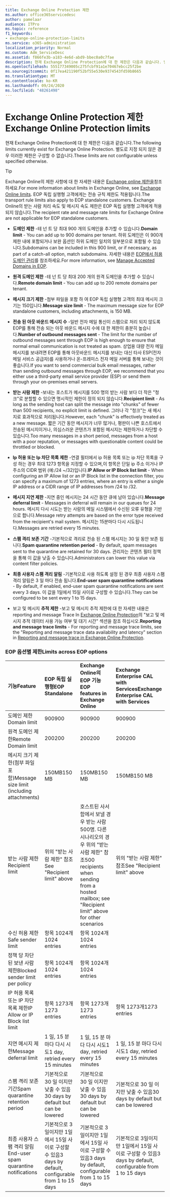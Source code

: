 ```yaml
---
title: Exchange Online Protection 제한
ms.author: office365servicedesc
author: pamelaar
audience: ITPro
ms.topic: reference
f1_keywords:
- exchange-online-protection-limits
ms.service: o365-administration
localization_priority: Normal
ms.custom: Adm_ServiceDesc
ms.assetid: f866fe3b-a183-4e6d-abd9-bbec0a0c7fae
description: 현재 Exchange Online Protection에 대 한 제한은 다음과 같습니다. 별도로 지정 되지 않은 경우 이러한 제한은 구성할 수 없습니다.
ms.openlocfilehash: 555177349005c275fcbf91a1e70467ebcc25f2be
ms.sourcegitcommit: 0f17ea421190f52bf55e530e9374543fd59b8665
ms.translationtype: MT
ms.contentlocale: ko-KR
ms.lasthandoff: 09/24/2020
ms.locfileid: "48261498"
---
```

# <a name="exchange-online-protection-limits"></a><span data-ttu-id="28af0-104">Exchange Online Protection 제한</span><span class="sxs-lookup"><span data-stu-id="28af0-104">Exchange Online Protection limits</span></span>

<span data-ttu-id="28af0-105">현재 Exchange Online Protection에 대 한 제한은 다음과 같습니다.</span><span class="sxs-lookup"><span data-stu-id="28af0-105">The following limits currently exist for Exchange Online Protection.</span></span> <span data-ttu-id="28af0-106">별도로 지정 되지 않은 경우 이러한 제한은 구성할 수 없습니다.</span><span class="sxs-lookup"><span data-stu-id="28af0-106">These limits are not configurable unless specified otherwise.</span></span> 
  
> [!TIP]
> <span data-ttu-id="28af0-107">Exchange Online의 제한 사항에 대 한 자세한 내용은 [Exchange online 제한을](../exchange-online-service-description/exchange-online-limits.md)참조 하세요.</span><span class="sxs-lookup"><span data-stu-id="28af0-107">For more information about limits in Exchange Online, see [Exchange Online limits](../exchange-online-service-description/exchange-online-limits.md).</span></span> <span data-ttu-id="28af0-108">EOP 독립 실행형 고객에게는 전송 규칙 제한도 적용됩니다.</span><span class="sxs-lookup"><span data-stu-id="28af0-108">The transport rule limits also apply to EOP standalone customers.</span></span> <span data-ttu-id="28af0-109">Exchange Online의 받는 사람 처리 속도 및 메시지 속도 제한은 EOP 독립 실행형 고객에게 적용되지 않습니다.</span><span class="sxs-lookup"><span data-stu-id="28af0-109">The recipient rate and message rate limits for Exchange Online are not applicable for EOP standalone customers.</span></span> 
  
- <span data-ttu-id="28af0-110">**도메인 제한** -테 넌 트 당 최대 900 개의 도메인을 추가할 수 있습니다.</span><span class="sxs-lookup"><span data-stu-id="28af0-110">**Domain limit** - You can add up to 900 domains per tenant.</span></span> <span data-ttu-id="28af0-111">하위 도메인은 이 900개 제한 내에 포함되거나 보완 옵션인 하위 도메인 일치의 일부분으로 포함될 수 있습니다.</span><span class="sxs-lookup"><span data-stu-id="28af0-111">Subdomains can be included in this 900 limit, or if necessary, as part of a catch-all option, match subdomains.</span></span> <span data-ttu-id="28af0-112">자세한 내용은 [EOP에서 허용 도메인 관리](https://go.microsoft.com/fwlink/p/?LinkId=282239)를 참조하세요.</span><span class="sxs-lookup"><span data-stu-id="28af0-112">For more information, see [Manage Accepted Domains in EOP](https://go.microsoft.com/fwlink/p/?LinkId=282239).</span></span>

- <span data-ttu-id="28af0-113">**원격 도메인 제한** -테 넌 트 당 최대 200 개의 원격 도메인을 추가할 수 있습니다.</span><span class="sxs-lookup"><span data-stu-id="28af0-113">**Remote domain limit** - You can add up to 200 remote domains per tenant.</span></span>
    
- <span data-ttu-id="28af0-114">**메시지 크기 제한** -첨부 파일을 포함 하 여 EOP 독립 실행형 고객의 최대 메시지 크기는 150입니다.</span><span class="sxs-lookup"><span data-stu-id="28af0-114">**Message size limit** - The maximum message size for EOP standalone customers, including attachments, is 150 MB.</span></span> 
    
- <span data-ttu-id="28af0-115">**전송 된 아웃 바운드 메시지 수** -일반 전자 메일 통신이 스팸으로 처리 되지 않도록 EOP를 통해 전송 되는 아웃 바운드 메시지 수에 대 한 제한이 충분히 높습니다.</span><span class="sxs-lookup"><span data-stu-id="28af0-115">**Number of outbound messages sent** - The limit for the number of outbound messages sent through EOP is high enough to ensure that normal email communication is not treated as spam.</span></span> <span data-ttu-id="28af0-116">상업용 대량 전자 메일 메시지를 보내려면 EOP를 통해 아웃바운드 메시지를 보내는 대신 타사 ESP(전자 메일 서비스 공급자)를 사용하거나 온-프레미스 전자 메일 서버를 통해 보내는 것이 좋습니다.</span><span class="sxs-lookup"><span data-stu-id="28af0-116">If you want to send commercial bulk email messages, rather than sending outbound messages through EOP, we recommend that you either use a third-party email service provider (ESP) or send them through your on-premises email servers.</span></span> 
    
- <span data-ttu-id="28af0-117">**받는 사람 제한** -보내는 호스트가 메시지를 500 명의 받는 사람 보다 더 작은 "청크"로 분할할 수 있으면 명시적인 제한이 정의 되지 않습니다.</span><span class="sxs-lookup"><span data-stu-id="28af0-117">**Recipient limit** - As long as the sending host can split the message into "chunks" of fewer than 500 recipients, no explicit limit is defined.</span></span> <span data-ttu-id="28af0-118">그러나 각 "청크"는 새 메시지로 효과적으로 처리됩니다.</span><span class="sxs-lookup"><span data-stu-id="28af0-118">However, each "chunk" is effectively treated as a new message.</span></span> <span data-ttu-id="28af0-119">짧은 기간 동안 메시지가 너무 많거나, 평판이 나쁜 호스트에서 전송된 메시지이거나, 의심스러운 콘텐츠가 포함된 메시지는 제한하거나 차단할 수 있습니다.</span><span class="sxs-lookup"><span data-stu-id="28af0-119">Too many messages in a short period, messages from a host with a poor reputation, or messages with questionable content could be throttled or blocked.</span></span> 
    
- <span data-ttu-id="28af0-120">**Ip 허용 또는 Ip 차단 목록 제한** -연결 필터에서 ip 허용 목록 또는 ip 차단 목록을 구성 하는 경우 최대 1273 항목을 지정할 수 있으며,이 항목은 단일 ip 주소 이거나 IP 주소의 CIDR 범위 (예:/24 ~/32)입니다.</span><span class="sxs-lookup"><span data-stu-id="28af0-120">**IP Allow or IP Block list limit** - When configuring an IP Allow list or an IP Block list in the connection filter, you can specify a maximum of 1273 entries, where an entry is either a single IP address or a CIDR range of IP addresses from /24 to /32.</span></span> 
    
- <span data-ttu-id="28af0-121">**메시지 지연 제한** -지연 중인 메시지는 24 시간 동안 큐에 남아 있습니다.</span><span class="sxs-lookup"><span data-stu-id="28af0-121">**Message deferral limit** - Messages in deferral will remain in our queues for 24 hours.</span></span> <span data-ttu-id="28af0-122">메시지 다시 시도는 받는 사람의 메일 시스템에서 수신된 오류 유형을 기반으로 합니다.</span><span class="sxs-lookup"><span data-stu-id="28af0-122">Message retry attempts are based on the error type received from the recipient's mail system.</span></span> <span data-ttu-id="28af0-123">메시지는 15분마다 다시 시도됩니다.</span><span class="sxs-lookup"><span data-stu-id="28af0-123">Messages are retried every 15 minutes.</span></span> 
    
- <span data-ttu-id="28af0-124">**스팸 격리 보존 기간** -기본적으로 격리로 전송 된 스팸 메시지는 30 일 동안 보존 됩니다.</span><span class="sxs-lookup"><span data-stu-id="28af0-124">**Spam quarantine retention period** - By default, spam messages sent to the quarantine are retained for 30 days.</span></span> <span data-ttu-id="28af0-125">관리자는 콘텐츠 필터 정책을 통해 이 값을 낮출 수 있습니다.</span><span class="sxs-lookup"><span data-stu-id="28af0-125">Administrators can lower this value via content filter policies.</span></span> 
    
- <span data-ttu-id="28af0-126">**최종 사용자 스팸 격리 알림** -기본적으로 사용 하도록 설정 된 경우 최종 사용자 스팸 격리 알림은 3 일 마다 전송 됩니다.</span><span class="sxs-lookup"><span data-stu-id="28af0-126">**End-user spam quarantine notifications** - By default, if enabled, end-user spam quarantine notifications are sent every 3 days.</span></span> <span data-ttu-id="28af0-127">이 값을 1일에서 15일 사이로 구성할 수 있습니다.</span><span class="sxs-lookup"><span data-stu-id="28af0-127">They can be configured to be sent every 1 to 15 days.</span></span> 
    
- <span data-ttu-id="28af0-128">보고 및 메시지 **추적 제한** -보고 및 메시지 추적 제한에 대 한 자세한 내용은 reporting and message Trace In [Exchange Online Protection](https://go.microsoft.com/fwlink/?LinkId=394248)의 "보고 및 메시지 추적 데이터 사용 가능 여부 및 대기 시간" 섹션을 참조 하십시오.</span><span class="sxs-lookup"><span data-stu-id="28af0-128">**Reporting and message trace limits** - For reporting and message trace limits, see the "Reporting and message trace data availability and latency" section in [Reporting and message trace in Exchange Online Protection](https://go.microsoft.com/fwlink/?LinkId=394248).</span></span>
    
### <a name="limits-across-eop-options"></a><span data-ttu-id="28af0-129">EOP 옵션별 제한</span><span class="sxs-lookup"><span data-stu-id="28af0-129">Limits across EOP options</span></span>

| <span data-ttu-id="28af0-130">기능</span><span class="sxs-lookup"><span data-stu-id="28af0-130">Feature</span></span> | <span data-ttu-id="28af0-131">EOP 독립 실행형</span><span class="sxs-lookup"><span data-stu-id="28af0-131">EOP Standalone</span></span> | <span data-ttu-id="28af0-132">Exchange Online의 EOP 기능</span><span class="sxs-lookup"><span data-stu-id="28af0-132">EOP features in Exchange Online</span></span> | <span data-ttu-id="28af0-133">Exchange Enterprise CAL with Services</span><span class="sxs-lookup"><span data-stu-id="28af0-133">Exchange Enterprise CAL with Services</span></span> |
|:-----|:-----|:-----|:-----|
|<span data-ttu-id="28af0-134">도메인 제한</span><span class="sxs-lookup"><span data-stu-id="28af0-134">Domain limit</span></span>  <br/> |<span data-ttu-id="28af0-135">900</span><span class="sxs-lookup"><span data-stu-id="28af0-135">900</span></span>  <br/> |<span data-ttu-id="28af0-136">900</span><span class="sxs-lookup"><span data-stu-id="28af0-136">900</span></span>  <br/> |<span data-ttu-id="28af0-137">900</span><span class="sxs-lookup"><span data-stu-id="28af0-137">900</span></span>  <br/> |
|<span data-ttu-id="28af0-138">원격 도메인 제한</span><span class="sxs-lookup"><span data-stu-id="28af0-138">Remote Domain limit</span></span>  <br/> |<span data-ttu-id="28af0-139">200</span><span class="sxs-lookup"><span data-stu-id="28af0-139">200</span></span>  <br/> |<span data-ttu-id="28af0-140">200</span><span class="sxs-lookup"><span data-stu-id="28af0-140">200</span></span>  <br/> |<span data-ttu-id="28af0-141">200</span><span class="sxs-lookup"><span data-stu-id="28af0-141">200</span></span>  <br/> |
|<span data-ttu-id="28af0-142">메시지 크기 제한(첨부 파일 포함)</span><span class="sxs-lookup"><span data-stu-id="28af0-142">Message size limit (including attachments)</span></span>  <br/> |<span data-ttu-id="28af0-143">150MB</span><span class="sxs-lookup"><span data-stu-id="28af0-143">150 MB</span></span>  <br/> |<span data-ttu-id="28af0-144">150MB</span><span class="sxs-lookup"><span data-stu-id="28af0-144">150 MB</span></span>  <br/> |<span data-ttu-id="28af0-145">150MB</span><span class="sxs-lookup"><span data-stu-id="28af0-145">150 MB</span></span>  <br/> |
|<span data-ttu-id="28af0-146">받는 사람 제한</span><span class="sxs-lookup"><span data-stu-id="28af0-146">Recipient limit</span></span>  <br/> |<span data-ttu-id="28af0-147">위의 "받는 사람 제한" 참조</span><span class="sxs-lookup"><span data-stu-id="28af0-147">See "Recipient limit" above</span></span>  <br/> |<span data-ttu-id="28af0-148">호스트된 사서함에서 보낼 경우 받는 사람 500명. 다른 시나리오의 경우 위의 "받는 사람 제한" 참조</span><span class="sxs-lookup"><span data-stu-id="28af0-148">500 recipients when sending from a hosted mailbox; see "Recipient limit" above for other scenarios</span></span>  <br/> |<span data-ttu-id="28af0-149">위의 "받는 사람 제한" 참조</span><span class="sxs-lookup"><span data-stu-id="28af0-149">See "Recipient limit" above</span></span>  <br/> |
|<span data-ttu-id="28af0-150">수신 허용 제한</span><span class="sxs-lookup"><span data-stu-id="28af0-150">Safe sender limit</span></span>  <br/> |<span data-ttu-id="28af0-151">항목 1024개</span><span class="sxs-lookup"><span data-stu-id="28af0-151">1024 entries</span></span>  <br/> |<span data-ttu-id="28af0-152">항목 1024개</span><span class="sxs-lookup"><span data-stu-id="28af0-152">1024 entries</span></span>  <br/> ||
|<span data-ttu-id="28af0-153">정책 당 차단 된 보낸 사람 제한</span><span class="sxs-lookup"><span data-stu-id="28af0-153">Blocked sender limit per policy</span></span>  <br/> |<span data-ttu-id="28af0-154">항목 1024개</span><span class="sxs-lookup"><span data-stu-id="28af0-154">1024 entries</span></span>  <br/> |<span data-ttu-id="28af0-155">항목 1024개</span><span class="sxs-lookup"><span data-stu-id="28af0-155">1024 entries</span></span>  <br/> ||
|<span data-ttu-id="28af0-156">IP 허용 목록 또는 IP 차단 목록 제한</span><span class="sxs-lookup"><span data-stu-id="28af0-156">IP Allow or IP Block list limit</span></span>  <br/> |<span data-ttu-id="28af0-157">항목 1273개</span><span class="sxs-lookup"><span data-stu-id="28af0-157">1273 entries</span></span>  <br/> |<span data-ttu-id="28af0-158">항목 1273개</span><span class="sxs-lookup"><span data-stu-id="28af0-158">1273 entries</span></span>  <br/> |<span data-ttu-id="28af0-159">항목 1273개</span><span class="sxs-lookup"><span data-stu-id="28af0-159">1273 entries</span></span>  <br/> |
|<span data-ttu-id="28af0-160">지연 메시지 제한</span><span class="sxs-lookup"><span data-stu-id="28af0-160">Message deferral limit</span></span>  <br/> |<span data-ttu-id="28af0-161">1 일, 15 분 마다 다시 시도</span><span class="sxs-lookup"><span data-stu-id="28af0-161">1 day, retried every 15 minutes</span></span>  <br/> |<span data-ttu-id="28af0-162">1 일, 15 분 마다 다시 시도</span><span class="sxs-lookup"><span data-stu-id="28af0-162">1 day, retried every 15 minutes</span></span>  <br/> |<span data-ttu-id="28af0-163">1 일, 15 분 마다 다시 시도</span><span class="sxs-lookup"><span data-stu-id="28af0-163">1 day, retried every 15 minutes</span></span>  <br/> |
|<span data-ttu-id="28af0-164">스팸 격리 보존 기간</span><span class="sxs-lookup"><span data-stu-id="28af0-164">Spam quarantine retention period</span></span>  <br/> |<span data-ttu-id="28af0-165">기본적으로 30 일 이지만 낮출 수 있음</span><span class="sxs-lookup"><span data-stu-id="28af0-165">30 days by default but can be lowered</span></span>  <br/> |<span data-ttu-id="28af0-166">기본적으로 30 일 이지만 낮출 수 있음</span><span class="sxs-lookup"><span data-stu-id="28af0-166">30 days by default but can be lowered</span></span>  <br/> |<span data-ttu-id="28af0-167">기본적으로 30 일 이지만 낮출 수 있음</span><span class="sxs-lookup"><span data-stu-id="28af0-167">30 days by default but can be lowered</span></span>  <br/> |
|<span data-ttu-id="28af0-168">최종 사용자 스팸 격리 알림</span><span class="sxs-lookup"><span data-stu-id="28af0-168">End-user spam quarantine notifications</span></span>  <br/> |<span data-ttu-id="28af0-169">기본적으로 3일이지만 1일에서 15일 사이로 구성할 수 있음</span><span class="sxs-lookup"><span data-stu-id="28af0-169">3 days by default, configurable from 1 to 15 days</span></span>  <br/> |<span data-ttu-id="28af0-170">기본적으로 3일이지만 1일에서 15일 사이로 구성할 수 있음</span><span class="sxs-lookup"><span data-stu-id="28af0-170">3 days by default, configurable from 1 to 15 days</span></span>  <br/> |<span data-ttu-id="28af0-171">기본적으로 3일이지만 1일에서 15일 사이로 구성할 수 있음</span><span class="sxs-lookup"><span data-stu-id="28af0-171">3 days by default, configurable from 1 to 15 days</span></span>  <br/> |
   

